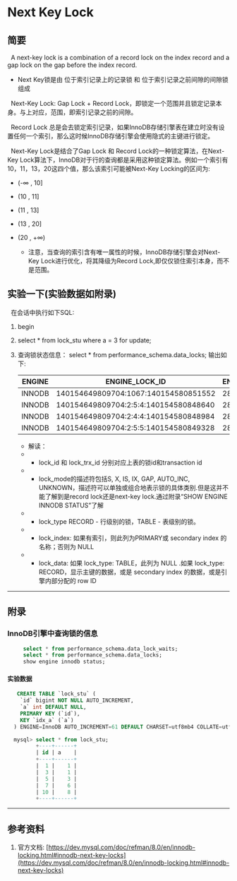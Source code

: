 # Next Key Lock
## 简要
&nbsp;&nbsp;A next-key lock is a combination of a record lock on the index record and a gap lock on the gap before the index record.
- Next Key锁是由 位于索引记录上的记录锁 和 位于索引记录之前间隙的间隙锁 组成

&nbsp;&nbsp;Next-Key Lock: Gap Lock + Record Lock，即锁定一个范围并且锁定记录本身。与上对应，范围，即索引记录之前的间隙。

&nbsp;&nbsp;Record Lock 总是会去锁定索引记录，如果InnoDB存储引擎表在建立时没有设置任何一个索引，那么这时候InnoDB存储引擎会使用隐式的主键进行锁定。

&nbsp;&nbsp;Next-Key Lock是结合了Gap Lock 和 Record Lock的一种锁定算法，在Next-Key Lock算法下，InnoDB对于行的查询都是采用这种锁定算法。例如一个索引有10，11，13，20这四个值，那么该索引可能被Next-Key Locking的区间为:
- (-$\infty$ , 10]
- (10 , 11]
- (11 , 13]
- (13 , 20]
- (20 , +$\infty$)

  + 注意，当查询的索引含有唯一属性的时候，InnoDB存储引擎会对Next-Key Lock进行优化，将其降级为Record Lock,即仅仅锁住索引本身，而不是范围。

## 实验一下(实验数据如附录)
&nbsp;&nbsp;在会话中执行如下SQL: 
1. begin
2. select *  from lock_stu where a = 3 for update;
3. 查询锁状态信息： select * from performance_schema.data_locks; 输出如下: 

    |ENGINE|ENGINE_LOCK_ID|ENGINE_TRANSACTION_ID|THREAD_ID|EVENT_ID|OBJECT_SCHEMA|OBJECT_NAME|PARTITION_NAME|SUBPARTITION_NAME|INDEX_NAME|OBJECT_INSTANCE_BEGIN|LOCK_TYPE|LOCK_MODE|LOCK_STATUS|LOCK_DATA|
    |---|---|---|---|---|---|---|---|---|---|---|---|---|---|---|
    |INNODB|140154649809704:1067:140154580851552|2868|54|24|stu|lock_stu|NULL|NULL|NULL|140154580851552|TABLE|IX|GRANTED|NULL|
    |INNODB|140154649809704:2:5:4:140154580848640|2868|54|24|stu|lock_stu|NULL|NULL|idx_a|140154580848640|RECORD|X|GRANTED|3,5|
    |INNODB|140154649809704:2:4:4:140154580848984|2868|54|24|stu|lock_stu|NULL|NULL|PRIMARY|140154580848984|RECORD|X,REC_NOT_GAP|GRANTED|5|
    |INNODB|140154649809704:2:5:5:140154580849328|2868|54|24|stu|lock_stu|NULL|NULL|idx_a|140154580849328|RECORD|X,GAP|GRANTED|6,7|

    + 解读： 
    +   - lock_id 和 lock_trx_id 分别对应上表的锁id和transaction id
    +   - lock_mode的描述符包括S, X, IS, IX, GAP, AUTO_INC, UNKNOWN，描述符可以单独或组合地表示锁的具体类别.但是这并不能了解到是record lock还是next-key lock.通过附录“SHOW ENGINE INNODB STATUS”了解
    +   - lock_type RECORD - 行级别的锁，TABLE - 表级别的锁。
    +   - lock_index: 如果有索引，则此列为PRIMARY或 secondary index 的名称；否则为 NULL
    +   - lock_data: 如果 lock_type: TABLE，此列为 NULL .如果 lock_type: RECORD，显示主键的数据，或是 secondary index 的数据，或是引擎内部分配的 row ID



---
## 附录
### InnoDB引擎中查询锁的信息
 ```sql
      select * from performance_schema.data_lock_waits;
      select * from performance_schema.data_locks;
      show engine innodb status;
 ```
#### 实验数据
```sql
   CREATE TABLE `lock_stu` (
    `id` bigint NOT NULL AUTO_INCREMENT,
    `a` int DEFAULT NULL,
    PRIMARY KEY (`id`),
    KEY `idx_a` (`a`)
  ) ENGINE=InnoDB AUTO_INCREMENT=61 DEFAULT CHARSET=utf8mb4 COLLATE=utf8mb4_0900_ai_ci

  mysql> select * from lock_stu;
         +----+------+
         | id | a    |
         +----+------+
         |  1 |    1 |
         |  3 |    1 |
         |  5 |    3 |
         |  7 |    6 |
         | 10 |    8 |
         +----+------+
```
---
## 参考资料
1. 官方文档: [https://dev.mysql.com/doc/refman/8.0/en/innodb-locking.html#innodb-next-key-locks](https://dev.mysql.com/doc/refman/8.0/en/innodb-locking.html#innodb-next-key-locks)